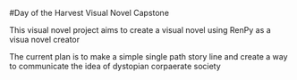 #Day of the Harvest
Visual Novel Capstone

This visual novel project aims to create a visual novel using RenPy as a visua novel creator

The current plan is to make a simple single path story line and create a way to communicate the idea of
dystopian corpaerate society

